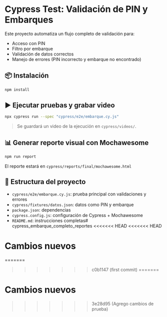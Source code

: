 # Cypress Test: Validación de PIN y Embarques

Este proyecto automatiza un flujo completo de validación para:
- Acceso con PIN
- Filtro por embarque
- Validación de datos correctos
- Manejo de errores (PIN incorrecto y embarque no encontrado)

## 📦 Instalación
```bash
npm install
```

## ▶️ Ejecutar pruebas y grabar video
```bash
npx cypress run --spec "cypress/e2e/embarque.cy.js"
```

> Se guardará un video de la ejecución en `cypress/videos/`.

## 📊 Generar reporte visual con Mochawesome
```bash
npm run report
```

El reporte estará en `cypress/reports/final/mochawesome.html`

## 📁 Estructura del proyecto
- `cypress/e2e/embarque.cy.js`: prueba principal con validaciones y errores
- `cypress/fixtures/datos.json`: datos como PIN y embarque
- `package.json`: dependencias
- `cypress.config.js`: configuración de Cypress + Mochawesome
- `README.md`: instrucciones completas# cypress_embarque_completo_reportes
<<<<<<< HEAD
<<<<<<< HEAD
# Cambios nuevos
=======
>>>>>>> c0b1147 (first commit)
=======
# Cambios nuevos
>>>>>>> 3e28d95 (Agrego cambios de prueba)
